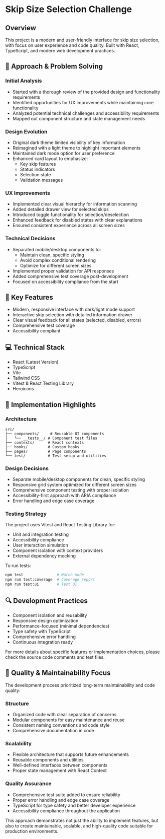 # Skip Size Selection Challenge

## Overview

This project is a modern and user-friendly interface for skip size selection, with focus on user experience and code quality. Built with React, TypeScript, and modern web development practices.

## 🤔 Approach & Problem Solving

### Initial Analysis

- Started with a thorough review of the provided design and functionality requirements
- Identified opportunities for UX improvements while maintaining core functionality
- Analyzed potential technical challenges and accessibility requirements
- Mapped out component structure and state management needs

### Design Evolution

- Original dark theme limited visibility of key information
- Reimagined with a light theme to highlight important elements
- Maintained dark mode option for user preference
- Enhanced card layout to emphasize:
  - Key skip features
  - Status indicators
  - Selection state
  - Validation messages

### UX Improvements

- Implemented clear visual hierarchy for information scanning
- Added detailed drawer view for selected skips
- Introduced toggle functionality for selection/deselection
- Enhanced feedback for disabled states with clear explanations
- Ensured consistent experience across all screen sizes

### Technical Decisions

- Separated mobile/desktop components to:
  - Maintain clean, specific styling
  - Avoid complex conditional rendering
  - Optimize for different screen sizes
- Implemented proper validation for API responses
- Added comprehensive test coverage post-development
- Focused on accessibility compliance from the start

## 🚀 Key Features

- Modern, responsive interface with dark/light mode support
- Interactive skip selection with detailed information drawer
- Clear visual feedback for all states (selected, disabled, errors)
- Comprehensive test coverage
- Accessibility compliant

## 💻 Technical Stack

- React (Latest Version)
- TypeScript
- Vite
- Tailwind CSS
- Vitest & React Testing Library
- Heroicons

## 🎯 Implementation Highlights

### Architecture

```
src/
├── components/     # Reusable UI components
│   └── __tests__/ # Component test files
├── contexts/      # React contexts
├── hooks/         # Custom hooks
├── pages/         # Page components
└── test/          # Test setup and utilities
```

### Design Decisions

- Separate mobile/desktop components for clean, specific styling
- Responsive grid system optimized for different screen sizes
- Comprehensive component testing with proper isolation
- Accessibility-first approach with ARIA compliance
- Error handling and edge case coverage

### Testing Strategy

The project uses Vitest and React Testing Library for:

- Unit and integration testing
- Accessibility compliance
- User interaction simulation
- Component isolation with context providers
- External dependency mocking

To run tests:

```bash
npm test               # Watch mode
npm run test:coverage  # Coverage report
npm run test:ui        # Test UI
```

## 🔍 Development Practices

- Component isolation and reusability
- Responsive design optimization
- Performance-focused (minimal dependencies)
- Type safety with TypeScript
- Comprehensive error handling
- Continuous integration ready

For more details about specific features or implementation choices, please check the source code comments and test files.

## 🎯 Quality & Maintainability Focus

The development process prioritized long-term maintainability and code quality:

### Structure

- Organized code with clear separation of concerns
- Modular components for easy maintenance and reuse
- Consistent naming conventions and code style
- Comprehensive documentation in code

### Scalability

- Flexible architecture that supports future enhancements
- Reusable components and utilities
- Well-defined interfaces between components
- Proper state management with React Context

### Quality Assurance

- Comprehensive test suite added to ensure reliability
- Proper error handling and edge case coverage
- TypeScript for type safety and better developer experience
- Accessibility compliance throughout the application

This approach demonstrates not just the ability to implement features, but also to create maintainable, scalable, and high-quality code suitable for production environments.
